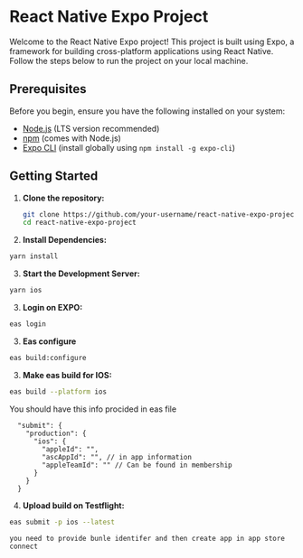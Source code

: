 # React Native Expo Project

Welcome to the React Native Expo project! This project is built using Expo, a framework for building cross-platform applications using React Native. Follow the steps below to run the project on your local machine.

## Prerequisites

Before you begin, ensure you have the following installed on your system:

- [Node.js](https://nodejs.org) (LTS version recommended)
- [npm](https://www.npmjs.com/) (comes with Node.js)
- [Expo CLI](https://docs.expo.dev/get-started/installation/) (install globally using `npm install -g expo-cli`)

## Getting Started

1. **Clone the repository:**

   ```bash
   git clone https://github.com/your-username/react-native-expo-project.git
   cd react-native-expo-project

   ```

2. **Install Dependencies:**

```bash
yarn install
```

3. **Start the Development Server:**

```bash
yarn ios
```

3. **Login on EXPO:**

```bash
eas login
```

3. **Eas configure**

```bash
eas build:configure
```

3. **Make eas build for IOS:**

```bash
eas build --platform ios
```

You should have this info procided in eas file

```
  "submit": {
    "production": {
      "ios": {
        "appleId": "",
        "ascAppId": "", // in app information
        "appleTeamId": "" // Can be found in membership
      }
    }
  }
```

4. **Upload build on Testflight:**

```bash
eas submit -p ios --latest
```

```
you need to provide bunle identifer and then create app in app store connect
```
